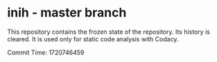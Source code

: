 # inih - master branch

This repository contains the frozen state of the repository.
Its history is cleared. It is used only for static code
analysis with Codacy.

Commit Time: 1720746459